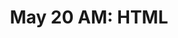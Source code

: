 ---
title: 'May 20 AM: HTML'
description:
  "XML goes world wide"
prev: /chapter3
next: null
type: chapter
id: 4
---